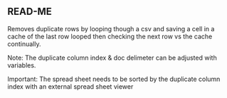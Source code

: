 <H2>READ-ME</H2>

Removes duplicate rows by looping though a csv and 
saving a cell in a cache of the last row looped then 
checking the next row vs the cache continually.

Note: The duplicate column index & doc 
delimeter can be adjusted with variables. 

Important: The spread sheet needs to be sorted
by the duplicate column index with an external 
spread sheet viewer
